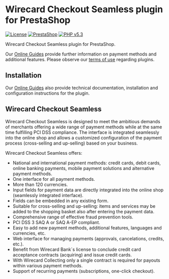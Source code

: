 # Wirecard Checkout Seamless plugin for PrestaShop

[![License](https://img.shields.io/badge/license-GPLv2-blue.svg)](https://raw.githubusercontent.com/wirecard/prestashop-wcs/master/LICENSE)
[![PrestaShop](https://img.shields.io/badge/PrestaShop-v1.6.1.2-green.svg)](https://www.prestashop.com/)
[![PHP v5.3](https://img.shields.io/badge/php-v5.5-yellow.svg)](http://www.php.net)

Wirecard Checkout Seamless plugin for PrestaShop. 

Our [Online Guides](https://guides.wirecard.at/) provide further information on payment methods and additional features. Please observe our [terms of use](https://guides.wirecard.at/shop_plugins:info#terms_of_use) regarding plugins.

## Installation
Our [Online Guides](https://guides.wirecard.at/shop_plugins:wcs:prestashop:start "Installation details") also provide technical documentation, installation and configuration instructions for the plugin.


## Wirecard Checkout Seamless
Wirecard Checkout Seamless is designed to meet the ambitious demands of merchants offering a wide range of payment methods while at the same time fulfilling PCI DSS compliance. The interface is integrated seamlessly into the online shop and allows a customized configuration of the payment process (cross-selling and up-selling) based on your business. 

Wirecard Checkout Seamless offers:
- National and international payment methods: credit cards, debit cards, online banking payments, mobile payment solutions and alternative payment methods.
- One interface for all payment methods.
- More than 120 currencies.
- Input fields for payment data are directly integrated into the online shop (seamlessly integrated interface).
- Fields can be embedded in any existing form.
- Suitable for cross-selling and up-selling: items and services may be added to the shopping basket also after entering the payment data.
- Comprehensive range of effective fraud prevention tools.
- PCI DSS 3 SAQ A or SAQ A-EP compliant.
- Easy to add new payment methods, additional features, languages and currencies, etc.
- Web interface for managing payments (approvals, cancelations, credits, etc.).
- Benefit from Wirecard Bank´s license to conclude credit card acceptance contracts (acquiring) and issue credit cards.
- With Wirecard Collecting only a single contract is required for payouts within various payment methods.
- Support of recurring payments (subscriptions, one-click checkout).
